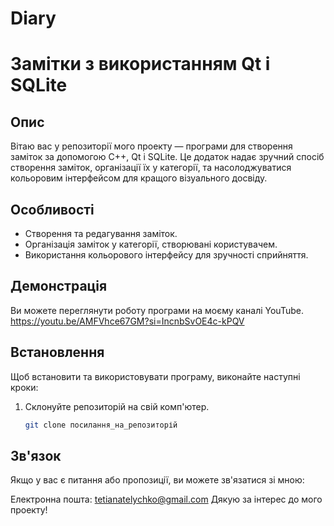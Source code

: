 # Diary
# Замітки з використанням Qt і SQLite

## Опис
Вітаю вас у репозиторії мого проекту — програми для створення заміток за допомогою C++, Qt і SQLite. Це додаток надає зручний спосіб створення заміток, організації їх у категорії, та насолоджуватися кольоровим інтерфейсом для кращого візуального досвіду.

## Особливості
- Створення та редагування заміток.
- Організація заміток у категорії, створювані користувачем.
- Використання кольорового інтерфейсу для зручності сприйняття.

## Демонстрація
Ви можете переглянути роботу програми на моєму каналі YouTube. https://youtu.be/AMFVhce67GM?si=IncnbSvOE4c-kPQV

## Встановлення
Щоб встановити та використовувати програму, виконайте наступні кроки:
1. Склонуйте репозиторій на свій комп'ютер.
   ```bash
   git clone посилання_на_репозиторій


##   Зв'язок

Якщо у вас є питання або пропозиції, ви можете зв'язатися зі мною:

Електронна пошта: tetianatelychko@gmail.com
Дякую за інтерес до мого проекту!
